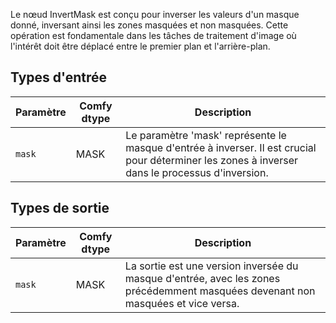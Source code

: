 
Le nœud InvertMask est conçu pour inverser les valeurs d'un masque donné, inversant ainsi les zones masquées et non masquées. Cette opération est fondamentale dans les tâches de traitement d'image où l'intérêt doit être déplacé entre le premier plan et l'arrière-plan.
## Types d'entrée
| Paramètre | Comfy dtype | Description |
|-----------|--------------|-------------|
| `mask`    | MASK         | Le paramètre 'mask' représente le masque d'entrée à inverser. Il est crucial pour déterminer les zones à inverser dans le processus d'inversion. |

## Types de sortie
| Paramètre | Comfy dtype | Description |
|-----------|--------------|-------------|
| `mask`    | MASK         | La sortie est une version inversée du masque d'entrée, avec les zones précédemment masquées devenant non masquées et vice versa. |